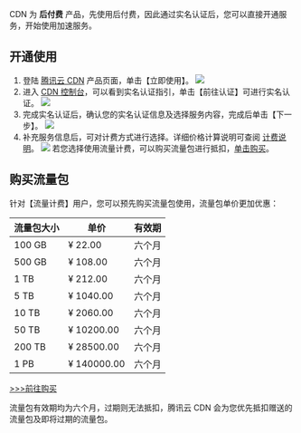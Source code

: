 CDN 为 **后付费** 产品，先使用后付费，因此通过实名认证后，您可以直接开通服务，开始使用加速服务。

## 开通使用

1. 登陆 [腾讯云 CDN](https://cloud.tencent.com/product/cdn-scd) 产品页面，单击【立即使用】。
  ![](https://mc.qcloudimg.com/static/img/9340aa753cd045f303bb63f80bb6f844/cdn_product.png)
2. 进入 [CDN 控制台](https://console.cloud.tencent.com/cdn)，可以看到实名认证指引，单击【前往认证】可进行实名认证。
  ![](https://mc.qcloudimg.com/static/img/1784f11f0b2ffcdda8872c50550804b5/identity.png)
3. 完成实名认证后，确认您的实名认证信息及选择服务内容，完成后单击【下一步】。
  ![](https://mc.qcloudimg.com/static/img/7ddd56c73162b7ff908c70f52b3eb4e1/addinfo.png)
4. 补充服务信息后，可对计费方式进行选择。详细价格计算说明可查阅 [计费说明](https://cloud.tencent.com/doc/product/228/2949)。
  ![](https://mc.qcloudimg.com/static/img/b13dd5b1c61fc44a44824d7d45cd1a9c/paychoose.png)
  若您选择使用流量计费，可以购买流量包进行抵扣，[单击购买](http://manage.qcloud.com/shoppingcart/shop.php?tab=cdn)。

## 购买流量包

针对【流量计费】用户，您可以预先购买流量包使用，流量包单价更加优惠：

| 流量包大小  | 单价          | 有效期  |
| ------ | ----------- | ---- |
| 100 GB | ¥ 22.00     | 六个月  |
| 500 GB | ¥ 108.00    | 六个月  |
| 1 TB   | ¥ 212.00    | 六个月  |
| 5 TB   | ¥ 1040.00   | 六个月  |
| 10 TB  | ¥ 2060.00   | 六个月  |
| 50 TB  | ¥ 10200.00  | 六个月  |
| 200 TB | ¥ 28500.00  | 六个月  |
| 1 PB   | ¥ 140000.00 | 六个月  |

[>>>前往购买](https://buy.cloud.tencent.com/cdn_package)

流量包有效期均为六个月，过期则无法抵扣，腾讯云 CDN 会为您优先抵扣赠送的流量包及即将过期的流量包。